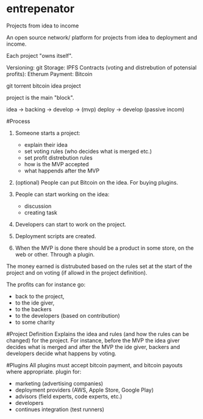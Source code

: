 # entrepenator
Projects from idea to income

An open source network/ platform for projects from idea to deployment and income.

Each project "owns itself".

Versioning: git
Storage: IPFS
Contracts (voting and distrebution of potensial profits): Etherum
Payment: Bitcoin

git torrent bitcoin 
idea project

project is the main "block".

idea -> backing -> develop -> (mvp) deploy -> develop (passive incom)

#Process
 1.  Someone starts a project:
      - explain their idea
      - set voting rules (who decides what is merged etc.)
      - set profit distrebution rules
      - how is the MVP accepted
      - what happends after the MVP

 2. (optional) People can put Bitcoin on the idea. For buying plugins.

 3. People can start working on the idea: 
      - discussion 
      - creating task 
 
 4. Developers can start to work on the project.

 5. Deployment scripts are created.

 6. When the MVP is done there should be a product in some store, on the web or other. Through a plugin.

The money earned is distrubuted based on the rules set at the start of the project and on voting (if allowd in the project definition).

The profits can for instance go:
- back to the project, 
- to the ide giver, 
- to the backers  
- to the developers (based on contribution)
- to some charity

#Project Definition
Explains the idea and rules (and how the rules can be changed) for the project.
For instance, before the MVP the idea giver decides what is merged and after the MVP the ide giver, backers and developers decide what happens by voting.


#Plugins
All plugins must accept bitcoin payment, and bitcoin payouts where appropriate.
plugin for:
- marketing (advertising companies)
- deployment providers (AWS, Apple Store, Google Play)
- advisors (field experts, code experts, etc.)
- developers
- continues integration (test runners)
